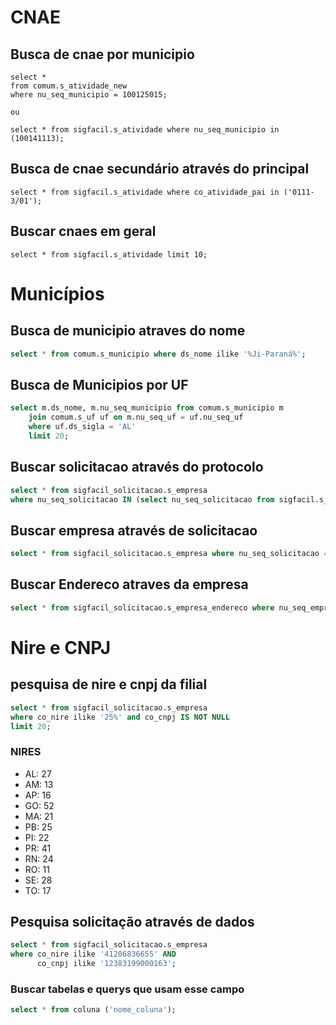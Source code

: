 # CNAE
## Busca de cnae por municipio
```
select *
from comum.s_atividade_new
where nu_seq_municipio = 100125015;

ou

select * from sigfacil.s_atividade where nu_seq_municipio in (100141113);
```
## Busca de cnae secundário através do principal
```
select * from sigfacil.s_atividade where co_atividade_pai in ('0111-3/01');
```
## Buscar cnaes em geral
```
select * from sigfacil.s_atividade limit 10;
```

# Municípios
## Busca de municipio atraves do nome
```sql
select * from comum.s_municipio where ds_nome ilike '%Ji-Paraná%';
```
## Busca de Municipios por UF
```sql
select m.ds_nome, m.nu_seq_municipio from comum.s_municipio m
    join comum.s_uf uf on m.nu_seq_uf = uf.nu_seq_uf
    where uf.ds_sigla = 'AL'
    limit 20;
```
## Buscar solicitacao através do protocolo
```sql
select * from sigfacil_solicitacao.s_empresa
where nu_seq_solicitacao IN (select nu_seq_solicitacao from sigfacil.s_solicitacao where co_protocolo = 'GOP1908809880');
```
## Buscar empresa através de solicitacao
```sql
select * from sigfacil_solicitacao.s_empresa where nu_seq_solicitacao = 8659313;
```
## Buscar Endereco atraves da empresa
```sql
select * from sigfacil_solicitacao.s_empresa_endereco where nu_seq_empresa = 7781421;
```
# Nire e CNPJ
## pesquisa de nire e cnpj da filial
```sql
select * from sigfacil_solicitacao.s_empresa
where co_nire ilike '25%' and co_cnpj IS NOT NULL
limit 20;
```
### NIRES
* AL: 27 
* AM: 13
* AP: 16
* GO: 52
* MA: 21
* PB: 25
* PI: 22
* PR: 41
* RN: 24
* RO: 11
* SE: 28
* TO: 17

## Pesquisa solicitação através de dados
```sql
select * from sigfacil_solicitacao.s_empresa
where co_nire ilike '41206836655' AND
      co_cnpj ilike '12383199000163';
```

### Buscar tabelas e querys que usam esse campo
```sql
select * from coluna ('nome_coluna');
```
